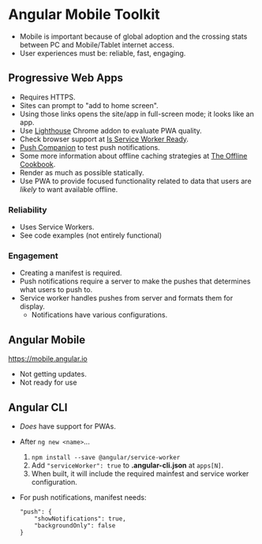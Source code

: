 # Angular Mobile Toolkit
* Mobile is important because of global adoption and the crossing stats between PC and Mobile/Tablet internet access.
* User experiences must be: reliable, fast, engaging.

## Progressive Web Apps
* Requires HTTPS.
* Sites can prompt to "add to home screen".
* Using those links opens the site/app in full-screen mode; it looks like an app.
* Use [Lighthouse](https://chrome.google.com/webstore/detail/lighthouse/blipmdconlkpinefehnmjammfjpmpbjk) Chrome addon to evaluate PWA quality.
* Check browser support at [Is Service Worker Ready](https://jakearchibald.github.io/isserviceworkerready/).
* [Push Companion](https://web-push-codelab.appspot.com/) to test push notifications.
* Some more information about offline caching strategies at [The Offline Cookbook](https://jakearchibald.com/2014/offline-cookbook/).
* Render as much as possible statically.
* Use PWA to provide focused functionality related to data that users are _likely_ to want available offline.

### Reliability
* Uses Service Workers.
* See code examples (not entirely functional)

### Engagement
* Creating a manifest is required.
* Push notifications require a server to make the pushes that determines what users to push to.
* Service worker handles pushes from server and formats them for display.
   * Notifications have various configurations.

## Angular Mobile
https://mobile.angular.io
* Not getting updates.
* Not ready for use

## Angular CLI
* _Does_ have support for PWAs.
* After `ng new <name>`...
   1. `npm install --save @angular/service-worker`
   1. Add `"serviceWorker": true` to **.angular-cli.json** at `apps[N]`.
   1. When built, it will include the required mainfest and service worker configuration.
* For push notifications, manifest needs:

      "push": {
          "showNotifications": true,
          "backgroundOnly": false
      }

